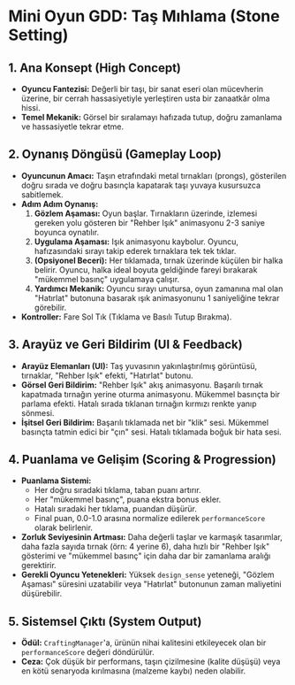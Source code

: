 # Mini Oyun GDD: Taş Mıhlama (Stone Setting)

## 1. Ana Konsept (High Concept)
* **Oyuncu Fantezisi:** Değerli bir taşı, bir sanat eseri olan mücevherin üzerine, bir cerrah hassasiyetiyle yerleştiren usta bir zanaatkâr olma hissi.
* **Temel Mekanik:** Görsel bir sıralamayı hafızada tutup, doğru zamanlama ve hassasiyetle tekrar etme.

## 2. Oynanış Döngüsü (Gameplay Loop)
* **Oyuncunun Amacı:** Taşın etrafındaki metal tırnakları (prongs), gösterilen doğru sırada ve doğru basınçla kapatarak taşı yuvaya kusursuzca sabitlemek.
* **Adım Adım Oynanış:**
    1.  **Gözlem Aşaması:** Oyun başlar. Tırnakların üzerinde, izlemesi gereken yolu gösteren bir "Rehber Işık" animasyonu 2-3 saniye boyunca oynatılır.
    2.  **Uygulama Aşaması:** Işık animasyonu kaybolur. Oyuncu, hafızasındaki sırayı takip ederek tırnaklara tek tek tıklar.
    3.  **(Opsiyonel Beceri):** Her tıklamada, tırnak üzerinde küçülen bir halka belirir. Oyuncu, halka ideal boyuta geldiğinde fareyi bırakarak "mükemmel basınç" uygulamaya çalışır.
    4.  **Yardımcı Mekanik:** Oyuncu sırayı unutursa, oyun zamanına mal olan "Hatırlat" butonuna basarak ışık animasyonunu 1 saniyeliğine tekrar görebilir.
* **Kontroller:** Fare Sol Tık (Tıklama ve Basılı Tutup Bırakma).

## 3. Arayüz ve Geri Bildirim (UI & Feedback)
* **Arayüz Elemanları (UI):** Taş yuvasının yakınlaştırılmış görüntüsü, tırnaklar, "Rehber Işık" efekti, "Hatırlat" butonu.
* **Görsel Geri Bildirim:** "Rehber Işık" akış animasyonu. Başarılı tırnak kapatmada tırnağın yerine oturma animasyonu. Mükemmel basınçta bir parlama efekti. Hatalı sırada tıklanan tırnağın kırmızı renkte yanıp sönmesi.
* **İşitsel Geri Bildirim:** Başarılı tıklamada net bir "klik" sesi. Mükemmel basınçta tatmin edici bir "çın" sesi. Hatalı tıklamada boğuk bir hata sesi.

## 4. Puanlama ve Gelişim (Scoring & Progression)
* **Puanlama Sistemi:**
    * Her doğru sıradaki tıklama, taban puanı artırır.
    * Her "mükemmel basınç", puana ekstra bonus ekler.
    * Hatalı sıradaki her tıklama, puandan düşürür.
    * Final puan, 0.0-1.0 arasına normalize edilerek `performanceScore` olarak belirlenir.
* **Zorluk Seviyesinin Artması:** Daha değerli taşlar ve karmaşık tasarımlar, daha fazla sayıda tırnak (örn: 4 yerine 6), daha hızlı bir "Rehber Işık" gösterimi ve "mükemmel basınç" için daha dar bir zamanlama aralığı gerektirir.
* **Gerekli Oyuncu Yetenekleri:** Yüksek `design_sense` yeteneği, "Gözlem Aşaması" süresini uzatabilir veya "Hatırlat" butonunun zaman maliyetini düşürebilir.

## 5. Sistemsel Çıktı (System Output)
* **Ödül:** `CraftingManager`'a, ürünün nihai kalitesini etkileyecek olan bir `performanceScore` değeri döndürülür.
* **Ceza:** Çok düşük bir performans, taşın çizilmesine (kalite düşüşü) veya en kötü senaryoda kırılmasına (malzeme kaybı) neden olabilir.